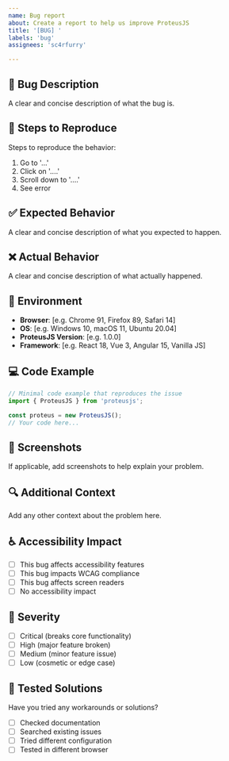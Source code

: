 ```yaml
---
name: Bug report
about: Create a report to help us improve ProteusJS
title: '[BUG] '
labels: 'bug'
assignees: 'sc4rfurry'

---
```


## 🐛 Bug Description
A clear and concise description of what the bug is.

## 🔄 Steps to Reproduce
Steps to reproduce the behavior:
1. Go to '...'
2. Click on '....'
3. Scroll down to '....'
4. See error

## ✅ Expected Behavior
A clear and concise description of what you expected to happen.

## ❌ Actual Behavior
A clear and concise description of what actually happened.

## 📱 Environment
- **Browser**: [e.g. Chrome 91, Firefox 89, Safari 14]
- **OS**: [e.g. Windows 10, macOS 11, Ubuntu 20.04]
- **ProteusJS Version**: [e.g. 1.0.0]
- **Framework**: [e.g. React 18, Vue 3, Angular 15, Vanilla JS]

## 💻 Code Example
```typescript
// Minimal code example that reproduces the issue
import { ProteusJS } from 'proteusjs';

const proteus = new ProteusJS();
// Your code here...
```

## 📸 Screenshots
If applicable, add screenshots to help explain your problem.

## 🔍 Additional Context
Add any other context about the problem here.

## ♿ Accessibility Impact
- [ ] This bug affects accessibility features
- [ ] This bug impacts WCAG compliance
- [ ] This bug affects screen readers
- [ ] No accessibility impact

## 🚨 Severity
- [ ] Critical (breaks core functionality)
- [ ] High (major feature broken)
- [ ] Medium (minor feature issue)
- [ ] Low (cosmetic or edge case)

## 🧪 Tested Solutions
Have you tried any workarounds or solutions?
- [ ] Checked documentation
- [ ] Searched existing issues
- [ ] Tried different configuration
- [ ] Tested in different browser
